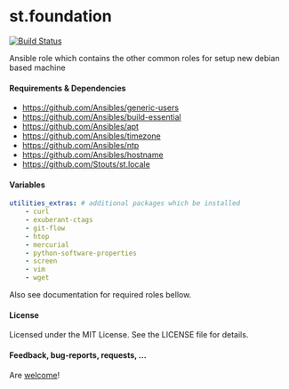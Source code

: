 st.foundation
=============

[![Build Status](https://travis-ci.org/Stouts/st.foundation.png)](https://travis-ci.org/Stouts/st.foundation)

Ansible role which contains the other common roles for setup new debian based machine

#### Requirements & Dependencies

- https://github.com/Ansibles/generic-users
- https://github.com/Ansibles/build-essential
- https://github.com/Ansibles/apt
- https://github.com/Ansibles/timezone
- https://github.com/Ansibles/ntp
- https://github.com/Ansibles/hostname
- https://github.com/Stouts/st.locale

#### Variables

```yaml
utilities_extras: # additional packages which be installed
    - curl
    - exuberant-ctags
    - git-flow
    - htop
    - mercurial
    - python-software-properties
    - screen
    - vim
    - wget
```

Also see documentation for required roles bellow.

#### License

Licensed under the MIT License. See the LICENSE file for details.

#### Feedback, bug-reports, requests, ...

Are [welcome](https://github.com/Stouts/st.foundation/issues)!
